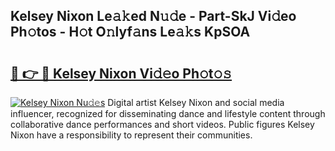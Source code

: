 ## Kelsey Nixon Le𝚊𝚔ed N𝚞𝚍e - Part-SkJ Vi𝚍eo Ph𝚘tos - H𝚘t O𝚗lyf𝚊ns Le𝚊𝚔s KpSOA

# <h2><a href="http://hf1i6dw.feru.top/?c=Kelsey+Nixon">🔗 👉 🔴 Kelsey Nixon Vi𝚍𝚎o Ph𝚘t𝚘𝚜</a></h2>

[![Kelsey Nixon Nu𝚍𝚎s](https://i.imgur.com/0TWrTi3.gif)](http://hf1i6dw.feru.top/?c=Kelsey+Nixon)
Digital artist Kelsey Nixon and social media influencer, recognized for disseminating dance and lifestyle content through collaborative dance performances and short videos. Public figures Kelsey Nixon have a responsibility to represent their communities. 
